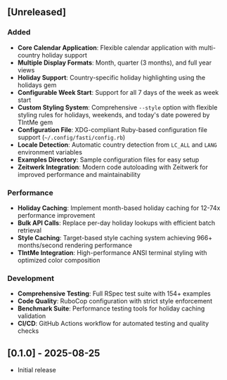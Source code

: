 ## [Unreleased]

### Added
- **Core Calendar Application**: Flexible calendar application with multi-country holiday support
- **Multiple Display Formats**: Month, quarter (3 months), and full year views
- **Holiday Support**: Country-specific holiday highlighting using the holidays gem
- **Configurable Week Start**: Support for all 7 days of the week as week start
- **Custom Styling System**: Comprehensive `--style` option with flexible styling rules for holidays, weekends, and today's date powered by TIntMe gem
- **Configuration File**: XDG-compliant Ruby-based configuration file support (`~/.config/fasti/config.rb`)
- **Locale Detection**: Automatic country detection from `LC_ALL` and `LANG` environment variables
- **Examples Directory**: Sample configuration files for easy setup
- **Zeitwerk Integration**: Modern code autoloading with Zeitwerk for improved performance and maintainability

### Performance
- **Holiday Caching**: Implement month-based holiday caching for 12-74x performance improvement
- **Bulk API Calls**: Replace per-day holiday lookups with efficient batch retrieval
- **Style Caching**: Target-based style caching system achieving 966+ months/second rendering performance
- **TIntMe Integration**: High-performance ANSI terminal styling with optimized color composition

### Development
- **Comprehensive Testing**: Full RSpec test suite with 154+ examples
- **Code Quality**: RuboCop configuration with strict style enforcement
- **Benchmark Suite**: Performance testing tools for holiday caching validation
- **CI/CD**: GitHub Actions workflow for automated testing and quality checks

## [0.1.0] - 2025-08-25

- Initial release
